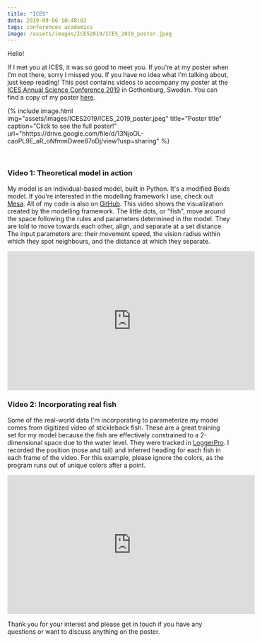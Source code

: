 ```yaml
---
title: "ICES"
data: 2019-09-06 10:48:02
tags: conferences academics
image: /assets/images/ICES2019/ICES_2019_poster.jpeg
---
```


Hello!

If I met you at ICES, it was so good to meet you. If you're at my poster when I'm not there, sorry I missed you. If you have no idea what I'm talking about, just keep reading! This post contains videos to accompany my poster at the [ICES Annual Science Conference 2019][ICES] in Gothenburg, Sweden. You can find a copy of my poster [here][poster]. 

{% include image.html img="assets/images/ICES2019/ICES_2019_poster.jpeg" title="Poster title" caption="Click to see the full poster!" url="hhttps://drive.google.com/file/d/13NjoOL-caoPL9E_aR_oNfmmDwee87oDj/view?usp=sharing" %}

<br>

### Video 1: Theoretical model in action
My model is an individual-based model, built in Python. It's a modified Boids model. If you're interested in the modelling framework I use, check out [Mesa][mesa]. All of my code is also on [GitHub][git]. This video shows the visualization created by the modelling framework. The little dots, or "fish", move around the space following the rules and parameters determined in the model. They are told to move towards each other, align, and separate at a set distance. The input parameters are: their movement speed, the vision radius within which they spot neighbours, and the distance at which they separate. 

<iframe width="560" height="315" src="https://www.youtube.com/embed/dNYTVT4qOLI" frameborder="0" allow="accelerometer; autoplay; encrypted-media; gyroscope; picture-in-picture" allowfullscreen></iframe>


<br>

### Video 2: Incorporating real fish

Some of the real-world data I'm incorporating to parameterize my model comes from digitized video of stickleback fish. These are a great training set for my model because the fish are effectively constrained to a 2-dimensional space due to the water level. They were tracked in [LoggerPro][lp]. I recorded the position (nose and tail) and inferred heading for each fish in each frame of the video. For this example, please ignore the colors, as the program runs out of unique colors after a point.

<iframe width="560" height="315" src="https://www.youtube.com/embed/CXHi9ycQY9c" frameborder="0" allow="accelerometer; autoplay; encrypted-media; gyroscope; picture-in-picture" allowfullscreen> </iframe>

<br> 

Thank you for your interest and please get in touch if you have any questions or want to discuss anything on the poster. 


[ICES]: https://www.ices.dk/news-and-events/asc/asc2019/Pages/default.aspx
[poster]: https://drive.google.com/file/d/13NjoOL-caoPL9E_aR_oNfmmDwee87oDj/view?usp=sharing
[mesa]: https://github.com/projectmesa/mesa
[git]: https://github.com/sowasser
[lp]: https://www.vernier.com/products/software/lp/